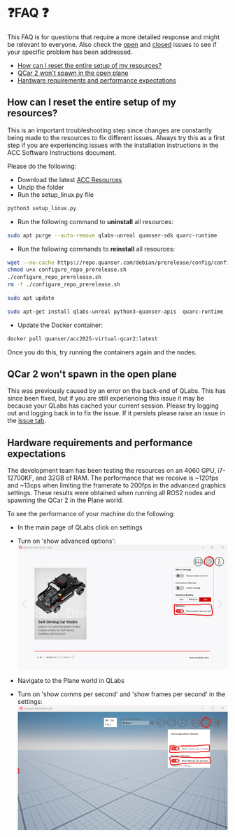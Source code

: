 # ❓FAQ ❓ <!-- omit in toc -->

This FAQ is for questions that require a more detailed response and might be relevant to everyone. Also check the [open](https://github.com/quanser/ACC-Competition-2025/issues) and [closed](https://github.com/quanser/ACC-Competition-2025/issues?q=is%3Aissue%20state%3Aclosed) issues to see if your specific problem has been addressed.

- [How can I reset the entire setup of my resources?](#how-can-i-reset-the-entire-setup-of-my-resources)
- [QCar 2 won't spawn in the open plane](#qcar-2-wont-spawn-in-the-open-plane)
- [Hardware requirements and performance expectations](#hardware-requirements-and-performance-expectations)

## How can I reset the entire setup of my resources?

This is an important troubleshooting step since changes are constantly being made to the resources to fix different issues. Always try this as a first step if you are experiencing issues with the installation instructions
in the ACC Software Instructions document.

Please do the following:

- Download the latest [ACC Resources](https://quanserinc.box.com/s/g2690n3jwbhquwr8uqdz0b45m5wx945z)
- Unzip the folder
- Run the setup_linux.py file

```bash
python3 setup_linux.py
```

- Run the following command to **uninstall** all resources:

```bash
sudo apt purge --auto-remove qlabs-unreal quanser-sdk quarc-runtime
```

- Run the following commands to **reinstall** all resources:

```bash
wget --no-cache https://repo.quanser.com/debian/prerelease/config/configure_repo_prerelease.sh
chmod u+x configure_repo_prerelease.sh
./configure_repo_prerelease.sh
rm -f ./configure_repo_prerelease.sh
```

```bash
sudo apt update
```

```bash
sudo apt-get install qlabs-unreal python3-quanser-apis  quarc-runtime
```

- Update the Docker container:

```bash
docker pull quanser/acc2025-virtual-qcar2:latest
```

Once you do this, try running the containers again and the nodes.


## QCar 2 won't spawn in the open plane

This was previously caused by an error on the back-end of QLabs. This has since been fixed, but if you are still experiencing this issue it may be because your QLabs has cached your current session.
Please try logging out and logging back in to fix the issue. If it persists please raise an issue in the [issue tab](https://github.com/quanser/ACC-Competition-2025/issues).

## Hardware requirements and performance expectations

The development team has been testing the resources on an 4060 GPU, i7-12700KF, and 32GB of RAM. The performance that we receive is ~120fps and ~13cps when limiting the framerate to 200fps in the advanced graphics settings. These results were obtained when running all ROS2 nodes and spawning the QCar 2 in the Plane world.

To see the performance of your machine do the following:

- In the main page of QLabs click on settings
- Turn on 'show advanced options':
![Turning on Advanced Settings](https://github.com/quanser/ACC-Competition-2025/blob/main/Software_Guides/Pictures/TurnOnAdvancedOptions.png)

- Navigate to the Plane world in QLabs
- Turn on 'show comms per second' and 'show frames per second' in the settings:
![Turning on CPS and FPS](https://github.com/quanser/ACC-Competition-2025/blob/main/Software_Guides/Pictures/TurnOnCPSnFPS.png)
